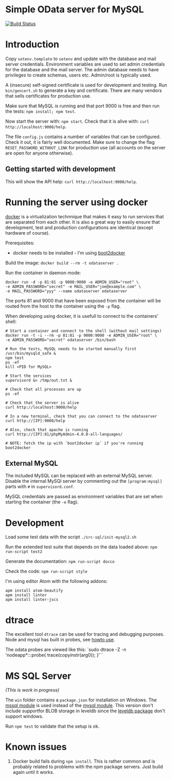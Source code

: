 Simple OData server for MySQL
==============================


[![Build Status][travis-image]][travis-url]

Introduction
============

Copy `setenv.template` to `setenv` and update with the database and
mail server credentials. Environment variables are used to set admin credentials
for the database and the mail server. The admin database needs to have
privileges to create schemas, users etc. Admin/root is typically used.

A (insecure) self-signed certificate is used for development and testing. Run
`bin/gencert.sh` to generate a key and certificate. There are many vendors that
sells certificates for production use.

Make sure that MySQL is running and that port 9000 is free and then run the
tests: `npm install; npm test`.

Now start the server with: `npm start`. Check that it is alive with:
`curl http://localhost:9000/help`.

The file `config.js` contains a number of variables that can be configured.
Check it out, it is fairly well documented. Make sure to change the flag
`RESET_PASSWORD_WITHOUT_LINK` for production use (all accounts on the server are
 open for anyone otherwise).


Getting started with development
--------------------------------

This will show the API help: `curl http://localhost:9000/help`.


Running the server using docker
===============================

[docker](docker.io) is a virtualization technnique that makes it easy to run
services that are separated from each other. It is also a great way to easily
ensure that development, test and production configurations are identical
(except hardware of course).

Prerequisites:

 * docker needs to be installed - I'm using [boot2docker](http://boot2docker.io)

Build the image: `docker build --rm -t odataserver .`

Run the container in daemon mode:

    docker run -d -p 81:81 -p 9000:9000 -e ADMIN_USER="root" \
    -e ADMIN_PASSWORD="secret" -e MAIL_USER="joe@example.com" \
    -e MAIL_PASSWORD="yyy" --name odataserver odataserver

The ports 81 and 9000 that have been exposed from the container will be routed
from the host to the container using the `-p` flag.

When developing using docker, it is usefull to connect to the containers' shell:

    # Start a container and connect to the shell (without mail settings)
    docker run -t -i --rm -p 81:81 -p 9000:9000 -e ADMIN_USER="root" \
    -e ADMIN_PASSWORD="secret" odataserver /bin/bash

    # Run the tests, MySQL needs to be started manually first
    /usr/bin/mysqld_safe &
    npm test
    ps -ef
    kill <PID for MySQL>

    # Start the services
    supervisord &> /tmp/out.txt &

    # Check that all processes are up
    ps -ef

    # Check that the server is alive
    curl http://localhost:9000/help

    # In a new terminal, check that you can connect to the odataserver
    curl http://[IP]:9000/help

    # Also, check that apache is running
    curl http://[IP]:81/phpMyAdmin-4.0.8-all-languages/

    # NOTE: fetch the ip with `boot2docker ip` if you're running boot2docker


External MySQL
--------------

The included MySQL can be replaced with an external MySQL server. Disable the
internal MySQl server by commenting out the `[program:mysql]` parts with `#` in
`supervisord.conf`.

MySQL credentials are passed as environment variables that are set when
starting the container (the `-e` flag).


Development
===========

Load some test data with the script `./src-sql/init-mysql2.sh`

Run the extended test suite that depends on the data loaded above:
`npm run-script test2`

Generate the documentation: `npm run-script docco`

Check the code: `npm run-script style`

I'm using editor Atom with the following addons:

    apm install atom-beautify
    apm install linter
    apm install linter-jscs


dtrace
======

The excellent tool `dtrace` can be used for tracing and debugging purposes.
Node and mysql has built in probes, see [howto use](tests/DTRACE.md).

The odata probes are viewed like this:
`sudo dtrace -Z -n 'nodeapp*:::probe{ trace(copyinstr(arg0)); }'``


MS SQL Server
=============

_(This is work in progress)_

The `win` folder contains a `package.json` for installation on Windows. The
[mssql module](https://www.npmjs.org/package/mssql) is used instead of the
[mysql module](https://www.npmjs.org/package/mysql). This version don't include
supportfor BLOB storage in leveldb since the
[leveldb package](https://www.npmjs.org/package/leveldb) don't support windows.

Run `npm test` to validate that the setup is ok.


Known issues
============

1. Docker build fails during `npm install`. This is rather common and is
probably related to problems with the npm package servers. Just build again
until it works.


[travis-image]: https://img.shields.io/travis/gizur/odataserver.svg?style=flat
[travis-url]: https://travis-ci.org/gizur/odataserver
